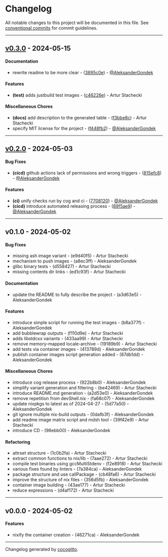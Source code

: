 # Changelog
All notable changes to this project will be documented in this file. See [conventional commits](https://www.conventionalcommits.org/) for commit guidelines.

- - -
## [v0.3.0](https://github.com/explore-bzl/starterkit/compare/3895c0e8690314663fab23d69cc687c569abe2c7..v0.3.0) - 2024-05-15
#### Documentation
- rewrite readme to be more clear - ([3895c0e](https://github.com/explore-bzl/starterkit/commit/3895c0e8690314663fab23d69cc687c569abe2c7)) - [@AleksanderGondek](https://github.com/AleksanderGondek)
#### Features
- **(test)** adds justbuild test images - ([c46226e](https://github.com/explore-bzl/starterkit/commit/c46226edb57e975c9c865af21cda83a09042331e)) - Artur Stachecki
#### Miscellaneous Chores
- **(docs)** add description to the generated table - ([f3bbe8c](https://github.com/explore-bzl/starterkit/commit/f3bbe8c9c9752fba8929b31e6f7495a6efd139d8)) - Artur Stachecki
- specify MIT license for the project - ([f448fb2](https://github.com/explore-bzl/starterkit/commit/f448fb251d4eb69b17b107437d6edada0327fad0)) - [@AleksanderGondek](https://github.com/AleksanderGondek)

- - -

## [v0.2.0](https://github.com/explore-bzl/starterkit/compare/7708120866140595a5d4172c4b4e084ab520389b..v0.2.0) - 2024-05-03
#### Bug Fixes
- **(cicd)** github actions lack of permissions and wrong triggers - ([815efc8](https://github.com/explore-bzl/starterkit/commit/815efc8cfcf4f760ef28e3e49a6d51f774522b9d)) - [@AleksanderGondek](https://github.com/AleksanderGondek)
#### Features
- **(ci)** unify checks run by cog and ci - ([7708120](https://github.com/explore-bzl/starterkit/commit/7708120866140595a5d4172c4b4e084ab520389b)) - [@AleksanderGondek](https://github.com/AleksanderGondek)
- **(cicd)** introduce automated releasing process - ([89f5ae9](https://github.com/explore-bzl/starterkit/commit/89f5ae9c55f0f167ccad7188f7eadd3efd964f64)) - [@AleksanderGondek](https://github.com/AleksanderGondek)

- - -

## v0.1.0 - 2024-05-02
#### Bug Fixes
- missing ash image variant - (e9d40f5) - Artur Stachecki
- mechanism to push images - (a8ec3ff) - AleksanderGondek
- glibc binary tests - (d558427) - Artur Stachecki
- missing contents dir links - (ed1c93f) - Artur Stachecki
#### Documentation
- update the README to fully describe the project - (a3d63e5) - AleksanderGondek
#### Features
- introduce simple script for running the test images - (b8a377f) - AleksanderGondek
- add bubblewrap outputs - (f110d9e) - Artur Stachecki
- adds libstdcxx variants - (433aa99) - Artur Stachecki
- remove memory-mapped locale-archive - (19189b9) - Artur Stachecki
- add tests via container images - (413789d) - AleksanderGondek
- publish container images script generation added - (87db1dd) - AleksanderGondek
#### Miscellaneous Chores
- introduce cog release process - (922b8b0) - AleksanderGondek
- simplify variant generation and filtering - (be42469) - Artur Stachecki
- introduce README.md generation - (a2d53e0) - AleksanderGondek
- remove repetition from devShell.nix - (fa68c07) - AleksanderGondek
- update nixpkgs to latest as of 2024-04-27 - (5d77a50) - AleksanderGondek
- git ignore multiple nix-build outputs - (0dafb3f) - AleksanderGondek
- add readme image matrix script and mdsh tool - (39f42e9) - Artur Stachecki
- introduce CD - (98ebb00) - AleksanderGondek
#### Refactoring
- attrset structure - (1c0b2fa) - Artur Stachecki
- extract common functions to nix/lib - (7aae272) - Artur Stachecki
- compile test binaries using gccMultiStdenv - (f2e8918) - Artur Stachecki
- various fixes found by linters - (7a384ca) - AleksanderGondek
- package structure and use callPackage - (cb48fa6) - Artur Stachecki
- improve the structure of nix files - (356d5fb) - AleksanderGondek
- container image building - (43ae177) - Artur Stachecki
- reduce expressions - (d4af172) - Artur Stachecki

- - -

## v0.0.0 - 2024-05-02
#### Features
- nixify the container creation - (46271ca) - AleksanderGondek

- - -

Changelog generated by [cocogitto](https://github.com/cocogitto/cocogitto).